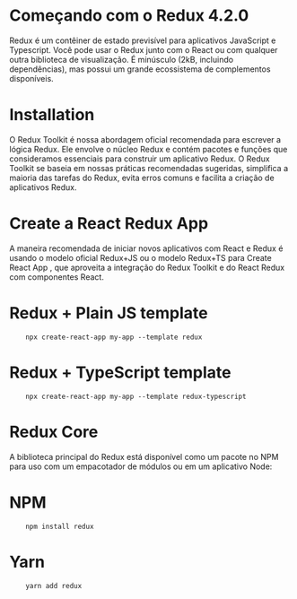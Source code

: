 # Começando com o Redux 4.2.0

Redux é um contêiner de estado previsível para aplicativos JavaScript e Typescript.
Você pode usar o Redux junto com o React ou com qualquer outra biblioteca de visualização. É minúsculo (2kB, incluindo dependências), mas possui um grande ecossistema de complementos disponíveis.

# Installation

O Redux Toolkit é nossa abordagem oficial recomendada para escrever a lógica Redux. Ele envolve o núcleo Redux e contém pacotes e funções que consideramos essenciais para construir um aplicativo Redux. O Redux Toolkit se baseia em nossas práticas recomendadas sugeridas, simplifica a maioria das tarefas do Redux, evita erros comuns e facilita a criação de aplicativos Redux.

# Create a React Redux App

A maneira recomendada de iniciar novos aplicativos com React e Redux é usando o modelo oficial Redux+JS ou o modelo Redux+TS para Create React App , que aproveita a integração do Redux Toolkit e do React Redux com componentes React.

# Redux + Plain JS template


        npx create-react-app my-app --template redux

        

# Redux + TypeScript template


        npx create-react-app my-app --template redux-typescript



# Redux Core

A biblioteca principal do Redux está disponível como um pacote no NPM para uso com um empacotador de módulos ou em um aplicativo Node:

# NPM

        npm install redux


# Yarn

        yarn add redux
